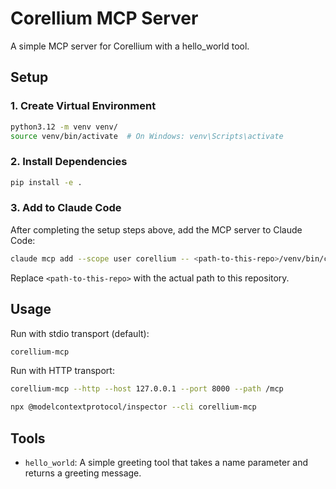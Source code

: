 # Corellium MCP Server

A simple MCP server for Corellium with a hello_world tool.

## Setup

### 1. Create Virtual Environment

```bash
python3.12 -m venv venv/
source venv/bin/activate  # On Windows: venv\Scripts\activate
```

### 2. Install Dependencies

```bash
pip install -e .
```

### 3. Add to Claude Code

After completing the setup steps above, add the MCP server to Claude Code:

```bash
claude mcp add --scope user corellium -- <path-to-this-repo>/venv/bin/corellium-mcp
```

Replace `<path-to-this-repo>` with the actual path to this repository.

## Usage

Run with stdio transport (default):
```bash
corellium-mcp
```

Run with HTTP transport:
```bash
corellium-mcp --http --host 127.0.0.1 --port 8000 --path /mcp
```

```bash
npx @modelcontextprotocol/inspector --cli corellium-mcp
```

## Tools

- `hello_world`: A simple greeting tool that takes a name parameter and returns a greeting message.
